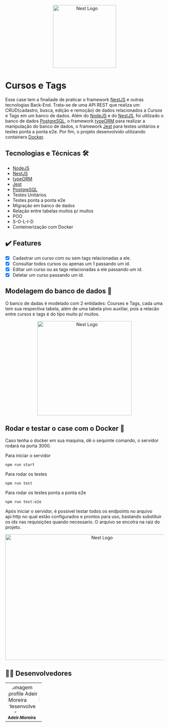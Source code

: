 <p align="center">
  <a href="http://nestjs.com/" target="blank"><img src="https://nestjs.com/img/logo-small.svg" width="200" alt="Nest Logo" /></a>
</p>

[circleci-image]: https://img.shields.io/circleci/build/github/nestjs/nest/master?token=abc123def456
[circleci-url]: https://circleci.com/gh/nestjs/nest

# Cursos e Tags

Esse case tem a finaliade de praticar o framework [NestJS](https://nestjs.com/) e outras tecnologias Back-End. Trata-se de uma API REST que realiza um CRUD(cadastro, busca, edição e remoção) de dados relacionados a Cursos e Tags em um banco de dados. Além do [NodeJS](https://nodejs.org/pt-br/) e do [NestJS](https://nestjs.com/), foi ultilzado o banco de dados [PostgreSQL](https://www.postgresql.org/), o framework [typeORM](https://typeorm.io/) para realizar a manipulação do banco de dados, o framework [Jest](https://jestjs.io/pt-BR/) para testes unitários e testes ponta a ponta e2e. Por fim, o projeto desenvolvido utilizando containers [Docker](https://docs.docker.com/).

## Tecnologias e Técnicas 🛠
- [NodeJS](https://nodejs.org/pt-br/)
- [NestJS](https://nestjs.com/)
- [typeORM](https://typeorm.io/)
- [Jest](https://jestjs.io/pt-BR/)
- [PostgreSQL](https://www.postgresql.org/)
- Testes Unitários
- Testes ponta a ponta e2e
- Migração em banco de dados
- Relação entre tabelas muitos p/ muitos 
- POO
- S-O-L-I-D
- Conteinerização com Docker

## ✔️ Features

- [x] Cadastrar um curso com ou sem tags relacionadas a ele.
- [x] Consultar todos cursos ou apenas um 1 passando um id.
- [x] Editar um curso ou as tags relacionadas a ele passando um id.
- [x] Deletar um curso passando um id.

## Modelagem do banco de dados 🎲

O banco de dadas é modelado com 2 entidades: Courses e Tags, cada uma tem sua respectiva tabela, além de uma tabela pivo auxiliar, pois a relacão entre cursos e tags é do tipo muito p/ muitos.

<p align="center">
  <img src="https://user-images.githubusercontent.com/98994187/188250644-3869a466-546b-449e-ba8f-0878ced0a5da.png" width="300" alt="Nest Logo" />
</p>

## Rodar e testar o case com o Docker 🐳

Caso tenha o docker em sua maquina, dê o sequinte comando, o servidor rodará na porta 3000.

Para iniciar o servidor
```
npm run start
```
Para rodar os testes 
```
npm run test
```
Para rodar os testes ponta a ponta e2e
```
npm run test:e2e
```

Após iniciar o servidor, é possivel testar todos os endpoints no arquivo api.http no qual estão configurados e prontos para uso, bastando substituir os ids nas requisições quando necessario. O arquivo se encotra na raiz do projeto. 

<p align="center">
  <img src="https://user-images.githubusercontent.com/98994187/188251471-e9f8ff97-a5b6-42d6-acbb-0aab5f60ee1c.png" width="600" height="400" alt="Nest Logo" />
</p>

<h2 id="desenvolvedores">👨‍💻 Desenvolvedores</h2>
<table>         
<td><a href="https://github.com/future4code/silveira-Adeir-Maia"><img style="border-radius: 50%;" src="https://avatars.githubusercontent.com/u/98994187?v=4" width="100px;" alt="Imagem profile Adeir Moreira desenvolvedor"/><br /><sub><b>Adeir Moreira</b></sub></a><br />   
</table>